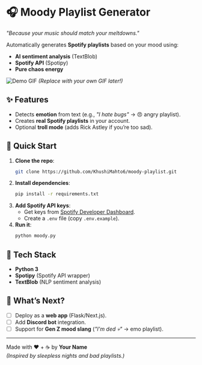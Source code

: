 # 🎧 Moody Playlist Generator  
*"Because your music should match your meltdowns."*  

Automatically generates **Spotify playlists** based on your mood using:  
- **AI sentiment analysis** (TextBlob)  
- **Spotify API** (Spotipy)  
- **Pure chaos energy**  

![Demo GIF](https://media.giphy.com/media/v1.Y2lkPTc5MGI3NjExcW0yY2VkZGdlZ3BqY2R6N2JtY2VtbmV6Y2J6eGJlcW1kdmRxYmx5eCZlcD12MV9pbnRlcm5hbF9naWZfYnlfaWQmY3Q9Zw/l0HU7f8Rk7yX6i6A8/giphy.gif) *(Replace with your own GIF later!)*  

## ✨ Features  
- Detects **emotion** from text (e.g., *"I hate bugs"* → 😠 angry playlist).  
- Creates **real Spotify playlists** in your account.  
- Optional **troll mode** (adds Rick Astley if you’re too sad).  

## 🚀 Quick Start  
1. **Clone the repo**:  
   ```bash  
   git clone https://github.com/KhushiMahto6/moody-playlist.git  
   ```  
2. **Install dependencies**:  
   ```bash  
   pip install -r requirements.txt  
   ```  
3. **Add Spotify API keys**:  
   - Get keys from [Spotify Developer Dashboard](https://developer.spotify.com/dashboard/).  
   - Create a `.env` file (copy `.env.example`).  
4. **Run it**:  
   ```bash  
   python moody.py  
   ```  

## 🔧 Tech Stack  
- **Python 3**  
- **Spotipy** (Spotify API wrapper)  
- **TextBlob** (NLP sentiment analysis)  

## 🌟 What’s Next?  
- [ ] Deploy as a **web app** (Flask/Next.js).  
- [ ] Add **Discord bot** integration.  
- [ ] Support for **Gen Z mood slang** (*"I'm ded 💀"* → emo playlist).  

---

Made with ❤️ + ☕ by **Your Name**  
*(Inspired by sleepless nights and bad playlists.)*  